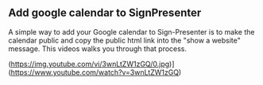## Add google calendar to SignPresenter

A simple way to add your Google calendar to Sign-Presenter is to make the calendar public and copy the public html link into the 
"show a website" message. This videos walks you through that process.

(https://img.youtube.com/vi/3wnLtZW1zGQ/0.jpg)](https://www.youtube.com/watch?v=3wnLtZW1zGQ)
